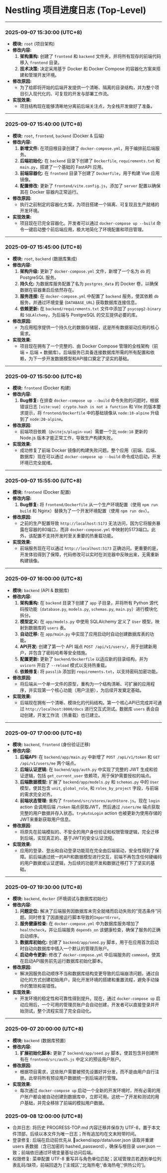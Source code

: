 # Nestling 项目进度日志 (Top-Level)

---

### 2025-09-07 15:30:00 (UTC+8)

*   **模块:** `root` (项目架构)
*   **修改内容:**
    1.  **架构重构:** 创建了 `frontend` 和 `backend` 文件夹，并将所有现存的前端代码移入 `frontend` 目录。
    2.  **技术决策:** 决定采用基于 Docker 和 Docker Compose 的容器化方案来搭建和管理开发环境。
*   **修改原因:**
    *   为了给即将开始的后端开发提供一个清晰、隔离的目录结构，并为整个项目引入现代化的、可复现的开发与部署工作流。
*   **实现效果:**
    *   项目结构现在能够清晰地分离前后端关注点，为全栈开发做好了准备。

---

### 2025-09-07 15:40:00 (UTC+8)

*   **模块:** `root`, `frontend`, `backend` (Docker & 后端)
*   **修改内容:**
    1.  **新增文件:** 在项目根目录创建了 `docker-compose.yml`，用于编排前后端服务。
    2.  **后端初始化:** 在 `backend` 目录下创建了 `Dockerfile`, `requirements.txt` 和 `main.py`，搭建了一个基础的 FastAPI 应用。
    3.  **前端容器化:** 在 `frontend` 目录下创建了 `Dockerfile`，用于构建 Vue 应用镜像。
    4.  **配置修改:** 更新了 `frontend/vite.config.js`，添加了 `server` 配置以确保其在 Docker 容器内正常运行。
*   **修改原因:**
    *   执行之前制定的容器化方案，为项目搭建一个隔离、可复现且生产就绪的开发环境。
*   **实现效果:**
    *   项目现在已完全容器化。开发者可以通过 `docker-compose up --build` 命令一键启动整个前后端应用，极大地简化了环境配置和项目管理。

---

### 2025-09-07 15:45:00 (UTC+8)

*   **模块:** `root`, `backend` (数据库集成)
*   **修改内容:**
    1.  **架构升级:** 更新了 `docker-compose.yml` 文件，新增了一个名为 `db` 的 PostgreSQL 服务。
    2.  **持久化:** 为数据库服务配置了名为 `postgres_data` 的 Docker 卷，以确保数据在容器重启后依然存在。
    3.  **服务连接:** 在 `docker-compose.yml` 中配置了 `backend` 服务，使其依赖 `db` 服务，并通过环境变量 (`DATABASE_URL`) 获取数据库连接信息。
    4.  **依赖更新:** 在 `backend/requirements.txt` 文件中添加了 `psycopg2-binary` 和 `SQLAlchemy`，为后端与 PostgreSQL 的交互提供必要的库。
*   **修改原因:**
    *   为应用程序提供一个持久化的数据存储层，这是所有数据驱动应用的核心需求。
*   **实现效果:**
    *   项目现在拥有了一个完整的、由 Docker Compose 管理的全栈架构（前端 + 后端 + 数据库）。后端服务已具备连接数据库所需的所有配置和依赖，为下一步开发数据模型和API接口奠定了坚实的基础。

---

### 2025-09-07 15:50:00 (UTC+8)

*   **模块:** `frontend` (Docker 构建)
*   **修改内容:**
    1.  **Bug修复:** 在排查 `docker-compose up --build` 命令失败的问题时，根据错误日志 `[vite:vue] crypto.hash is not a function` 和 Vite 的版本要求提示，将 `frontend/Dockerfile` 中的基础镜像从 `node:18-alpine` 升级到了 `node:20-alpine`。
*   **修改原因:**
    *   前端项目依赖（`@vitejs/plugin-vue`）需要一个比 `node:18` 更新的 Node.js 版本才能正常工作，导致生产构建失败。
*   **实现效果:**
    *   成功修复了前端 Docker 镜像的构建失败问题。整个应用（前端、后端、数据库）现在可以通过 `docker-compose up --build` 命令成功启动，开发环境已完全就绪。

---

### 2025-09-07 15:55:00 (UTC+8)

*   **模块:** `frontend` (Docker 配置)
*   **修改内容:**
    1.  **Bug修复:** 将 `frontend/Dockerfile` 从一个生产环境配置（使用 `npm run build` 和 Nginx）替换为了一个开发环境配置（使用 `npm run dev`）。
*   **修改原因:**
    *   之前的生产配置导致 `http://localhost:5173` 无法访问，因为它将服务暴露在容器的80端口，而非 `docker-compose.yml` 中映射的5173端口。此外，该配置不支持开发时至关重要的热重载功能。
*   **实现效果:**
    *   前端服务现在可以通过 `http://localhost:5173` 正确访问。更重要的是，开发体验得到了保障，代码修改可以实时在浏览器中反映出来，无需重新构建镜像。

---

### 2025-09-07 16:00:00 (UTC+8)

*   **模块:** `backend` (API & 数据库)
*   **修改内容:**
    1.  **架构重构:** 在 `backend` 目录下创建了 `app` 子目录，并将所有 Python 源代码按功能（`database.py`, `models.py`, `schemas.py`, `main.py`）进行模块化拆分。
    2.  **模型定义:** 在 `app/models.py` 中使用 SQLAlchemy 定义了 `User` 模型，映射到数据库的 `users` 表。
    3.  **自动迁移:** 在 `app/main.py` 中实现了应用启动时自动创建数据库表的功能。
    4.  **API开发:** 创建了第一个 API 端点 `POST /api/v1/users/`，用于创建新用户，并包含了密码哈希等安全措施。
    5.  **配置更新:** 更新了 `backend/Dockerfile` 以适应新的目录结构，并为 `uvicorn` 开启了 `--reload` 模式以支持热重载。
    6.  **依赖修复:** 将 `passlib` 添加到 `requirements.txt`，以支持密码加密功能。
*   **修改原因:**
    *   将后端从一个单一文件的原型，重构为一个结构清晰、可扩展的应用程序，并实现第一个核心功能（用户注册），为后续开发奠定基础。
*   **实现效果:**
    *   后端现在拥有一个清晰、模块化的代码结构。第一个核心API已完成并可通过 `http://localhost:8000/docs` 进行交互式测试。数据库 `users` 表会自动创建，开发工作流（热重载）也已建立。

---

### 2025-09-07 17:00:00 (UTC+8)

*   **模块:** `backend`, `frontend` (身份验证迁移)
*   **修改内容:**
    1.  **后端API:** 在 `backend/app/main.py` 中新增了 `POST /api/v1/token` 和 `GET /api/v1/users/me` 两个端点。
    2.  **后端认证逻辑:** 在 `backend/app/auth.py` 中实现了完整的 JWT 生成和验证逻辑，包括 `get_current_user` 依赖项，用于保护需要授权的端点。
    3.  **后端数据模型:** 扩展了 `backend/app/models.py` 和 `schemas.py` 中的 `User` 模型，使其包含 `unit`, `global_role`, 和 `roles_by_project` 字段，与前端的需求完全对齐。
    4.  **前端状态管理:** 重构了 `frontend/src/stores/authStore.js`。现在 `login` action 会调用后端 `/token` 端点获取JWT，然后通过 `/users/me` 端点获取完整的用户数据并存入状态。`tryAutoLogin` action 也被更新为使用存储的JWT来重新获取用户信息。
*   **修改原因:**
    *   将原先在前端模拟的、不安全的用户身份验证和权限管理逻辑，完全迁移到后端，实现真正的、基于JWT的安全认证流程。
*   **实现效果:**
    *   应用的登录、登出和自动登录功能现在完全由后端驱动，安全性得到了保障。前后端通过统一的API和数据模型进行交互，前端不再包含任何硬编码的用户数据或认证逻辑，为后续的功能开发和数据迁移打下了坚实的基础。

---

### 2025-09-07 19:30:00 (UTC+8)

*   **模块:** `backend`, `docker` (环境调试与数据库初始化)
*   **修改内容:**
    1.  **问题定位:** 解决了后端服务因数据库未完全就绪而启动失败的“竞态条件”问题。同时修复了因直接运行脚本导致的`ImportError`。
    2.  **服务健康检查:** 在 `docker-compose.yml` 中为数据库服务增加了 `healthcheck`，并让后端服务 `depends_on` 该健康检查，确保了服务的正确启动顺序。
    3.  **数据库初始化:** 创建了 `backend/app/seed.py` 脚本，用于在应用首次启动时自动向数据库中插入一个默认的管理员账户。
    4.  **启动命令更新:** 修改了 `docker-compose.yml` 中后端服务的 `command`，使其在启动API服务前先运行数据库初始化脚本。
*   **修改原因:**
    *   解决因服务启动顺序不当和数据库结构变更导致的后端崩溃问题。通过自动化的方式创建初始用户，简化开发环境的搭建和重置流程，避免手动操作的繁琐和易错性。
*   **实现效果:**
    *   开发环境的稳定性和可靠性得到提升。现在，通过 `docker-compose up` 启动应用后，一个可用的管理员账户会自动创建，开发者可以直接登录并开始测试，整个流程实现了完全自动化。

---

### 2025-09-07 20:00:00 (UTC+8)

*   **模块:** `backend` (数据库预置)
*   **修改内容:**
    1.  **扩展初始化脚本:** 更新了 `backend/app/seed.py` 脚本，使其包含并创建所有在 `frontend/src/auth.js` 中定义的预设用户账户。
*   **修改原因:**
    *   根据项目需求，这些账户需要被预先设置好并分发，而不是由用户自行注册。此举将所有预设用户数据统一到后端进行管理。
*   **实现效果:**
    *   每次通过 `docker-compose up` 启动一个全新的开发环境时，所有必需的用户账户都会被自动创建到数据库中，立即可用。这统一了开发和测试的用户基础，并完全移除了前端的模拟用户数据。

### 2025-09-08 12:00:00 (UTC+8)

- 合并日志: 将历史 PROGRESS-TOP.md 内容迁移并保存为 UTF-8，置于本文件顶部，后续以本文件为唯一日志；所有追加均在文末附带时间。
- 登录修复: 后端在启动前优先从 ackend/app/data/user.json 读取并重建 users 表数据（含已加密的 hashed_password），确保与根目录 user.json 一致；前端依旧通过环境变量基址访问后端。
- 权限修复: 菜单配置 UTF-8 重写并与角色单位匹配；区域管理员若遇到单位列表乱码/缺项，前端回退为 ['主城区','北海热电','香海热电','供热公司']。